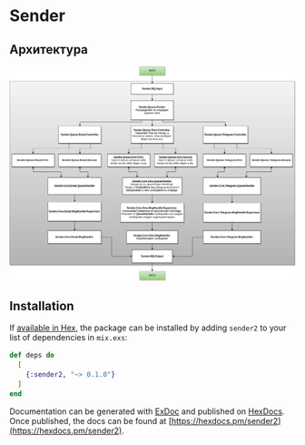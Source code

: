 # Sender

## Архитектура
![arch](architecture.png)

## Installation

If [available in Hex](https://hex.pm/docs/publish), the package can be installed
by adding `sender2` to your list of dependencies in `mix.exs`:

```elixir
def deps do
  [
    {:sender2, "~> 0.1.0"}
  ]
end
```

Documentation can be generated with [ExDoc](https://github.com/elixir-lang/ex_doc)
and published on [HexDocs](https://hexdocs.pm). Once published, the docs can
be found at [https://hexdocs.pm/sender2](https://hexdocs.pm/sender2).

